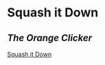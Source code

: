 # Squash it Down 
## _The Orange Clicker_


[Squash it Down](https://killiandmt.github.io/ClickerBecode/) 